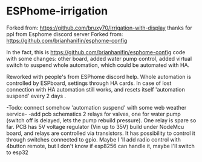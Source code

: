 # ESPhome-irrigation

Forked from: https://github.com/bruxy70/Irrigation-with-display
 thanks for ppl from Esphome discord server 
 Forked from: https://github.com/brianhanifin/esphome-config

In the fact, this is https://github.com/brianhanifin/esphome-config code 
with some changes: other board, added water pump control, added virtual switch
to suspend whole automation, which could be automated with HA.

Reworked with people's from ESPhome discord help.
Whole automation is controlled by ESPboard, settings through HA cards. In case of lost connection with HA automation still works, and resets itself 'automation suspend' every 2 days .

-Todo: connect somehow 'automation suspend' with some web weather service-
-add pcb schematics
2 relays for valves, one for water pump (switch off is delayed, lets the pump rebuild pressure). One relay is spare so far.
PCB has 5V voltage regulator (Vin up to 35V) build under NodeMcu board, and relays are controlled via transistors. It has possibility to control it through switches connected to gpio. Maybe I 'll add radio control with 4button remote, but I don't know if esp8256 can handle it, maybe I'll switch to esp32

 

